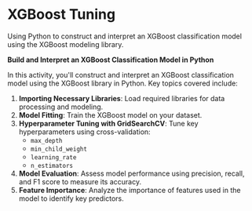 # XGBoost Tuning
Using Python to construct and interpret an XGBoost classification model using the XGBoost modeling library.

**Build and Interpret an XGBoost Classification Model in Python**

In this activity, you'll construct and interpret an XGBoost classification model using the XGBoost library in Python. Key topics covered include:

1. **Importing Necessary Libraries**: Load required libraries for data processing and modeling.
2. **Model Fitting**: Train the XGBoost model on your dataset.
3. **Hyperparameter Tuning with GridSearchCV**: Tune key hyperparameters using cross-validation:
   - `max_depth`
   - `min_child_weight`
   - `learning_rate`
   - `n_estimators`
4. **Model Evaluation**: Assess model performance using precision, recall, and F1 score to measure its accuracy.
5. **Feature Importance**: Analyze the importance of features used in the model to identify key predictors.
